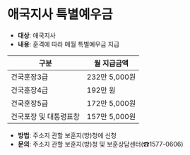 # 애국지사 특별예우금

- **대상**: 애국지사
- **내용**: 훈격에 따라 매월 특별예우금 지급

| 구분                 | 월 지급금액       |
|----------------------|-----------------|
| 건국훈장3급           | 232만 5,000원  |
| 건국훈장4급           | 192만 원        |
| 건국훈장5급           | 172만 5,000원  |
| 건국포장 및 대통령표창 | 157만 5,000원  |

- **방법**: 주소지 관할 보훈지(방)청에 신청
- **문의**: 주소지 관할 보훈지(방)청 및 보훈상담센터(☎1577-0606)
